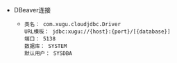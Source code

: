 - DBeaver连接
	- ```
	  类名： com.xugu.cloudjdbc.Driver
	  URL模板： jdbc:xugu://{host}:{port}/[{database}]
	  端口： 5138
	  数据库： SYSTEM
	  默认用户： SYSDBA
	  ```